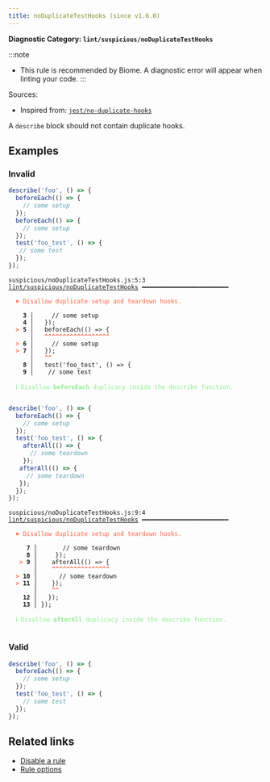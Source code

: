 ```yaml
---
title: noDuplicateTestHooks (since v1.6.0)
---
```


**Diagnostic Category: `lint/suspicious/noDuplicateTestHooks`**

:::note
- This rule is recommended by Biome. A diagnostic error will appear when linting your code.
:::

Sources: 
- Inspired from: <a href="https://github.com/jest-community/eslint-plugin-jest/blob/main/docs/rules/no-duplicate-hooks.md" target="_blank"><code>jest/no-duplicate-hooks</code></a>

A `describe` block should not contain duplicate hooks.

## Examples

### Invalid

```jsx
describe('foo', () => {
  beforeEach(() => {
    // some setup
  });
  beforeEach(() => {
    // some setup
  });
  test('foo_test', () => {
   // some test
  });
});
```

<pre class="language-text"><code class="language-text">suspicious/noDuplicateTestHooks.js:5:3 <a href="https://biomejs.dev/linter/rules/no-duplicate-test-hooks">lint/suspicious/noDuplicateTestHooks</a> ━━━━━━━━━━━━━━━━━━━━━━━━

<strong><span style="color: Tomato;">  </span></strong><strong><span style="color: Tomato;">✖</span></strong> <span style="color: Tomato;">Disallow duplicate setup and teardown hooks.</span>
  
    <strong>3 │ </strong>    // some setup
    <strong>4 │ </strong>  });
<strong><span style="color: Tomato;">  </span></strong><strong><span style="color: Tomato;">&gt;</span></strong> <strong>5 │ </strong>  beforeEach(() =&gt; {
   <strong>   │ </strong>  <strong><span style="color: Tomato;">^</span></strong><strong><span style="color: Tomato;">^</span></strong><strong><span style="color: Tomato;">^</span></strong><strong><span style="color: Tomato;">^</span></strong><strong><span style="color: Tomato;">^</span></strong><strong><span style="color: Tomato;">^</span></strong><strong><span style="color: Tomato;">^</span></strong><strong><span style="color: Tomato;">^</span></strong><strong><span style="color: Tomato;">^</span></strong><strong><span style="color: Tomato;">^</span></strong><strong><span style="color: Tomato;">^</span></strong><strong><span style="color: Tomato;">^</span></strong><strong><span style="color: Tomato;">^</span></strong><strong><span style="color: Tomato;">^</span></strong><strong><span style="color: Tomato;">^</span></strong><strong><span style="color: Tomato;">^</span></strong><strong><span style="color: Tomato;">^</span></strong><strong><span style="color: Tomato;">^</span></strong>
<strong><span style="color: Tomato;">  </span></strong><strong><span style="color: Tomato;">&gt;</span></strong> <strong>6 │ </strong>    // some setup
<strong><span style="color: Tomato;">  </span></strong><strong><span style="color: Tomato;">&gt;</span></strong> <strong>7 │ </strong>  });
   <strong>   │ </strong>  <strong><span style="color: Tomato;">^</span></strong><strong><span style="color: Tomato;">^</span></strong>
    <strong>8 │ </strong>  test('foo_test', () =&gt; {
    <strong>9 │ </strong>   // some test
  
<strong><span style="color: lightgreen;">  </span></strong><strong><span style="color: lightgreen;">ℹ</span></strong> <span style="color: lightgreen;">Disallow </span><span style="color: lightgreen;"><strong>beforeEach</strong></span><span style="color: lightgreen;"> duplicacy inside the describe function.</span>
  
</code></pre>

```jsx
describe('foo', () => {
  beforeEach(() => {
    // some setup
  });
  test('foo_test', () => {
    afterAll(() => {
      // some teardown
    });
   afterAll(() => {
     // some teardown
   });
  });
});
```

<pre class="language-text"><code class="language-text">suspicious/noDuplicateTestHooks.js:9:4 <a href="https://biomejs.dev/linter/rules/no-duplicate-test-hooks">lint/suspicious/noDuplicateTestHooks</a> ━━━━━━━━━━━━━━━━━━━━━━━━

<strong><span style="color: Tomato;">  </span></strong><strong><span style="color: Tomato;">✖</span></strong> <span style="color: Tomato;">Disallow duplicate setup and teardown hooks.</span>
  
     <strong>7 │ </strong>      // some teardown
     <strong>8 │ </strong>    });
   <strong><span style="color: Tomato;">&gt;</span></strong> <strong>9 │ </strong>   afterAll(() =&gt; {
    <strong>   │ </strong>   <strong><span style="color: Tomato;">^</span></strong><strong><span style="color: Tomato;">^</span></strong><strong><span style="color: Tomato;">^</span></strong><strong><span style="color: Tomato;">^</span></strong><strong><span style="color: Tomato;">^</span></strong><strong><span style="color: Tomato;">^</span></strong><strong><span style="color: Tomato;">^</span></strong><strong><span style="color: Tomato;">^</span></strong><strong><span style="color: Tomato;">^</span></strong><strong><span style="color: Tomato;">^</span></strong><strong><span style="color: Tomato;">^</span></strong><strong><span style="color: Tomato;">^</span></strong><strong><span style="color: Tomato;">^</span></strong><strong><span style="color: Tomato;">^</span></strong><strong><span style="color: Tomato;">^</span></strong><strong><span style="color: Tomato;">^</span></strong>
<strong><span style="color: Tomato;">  </span></strong><strong><span style="color: Tomato;">&gt;</span></strong> <strong>10 │ </strong>     // some teardown
<strong><span style="color: Tomato;">  </span></strong><strong><span style="color: Tomato;">&gt;</span></strong> <strong>11 │ </strong>   });
    <strong>   │ </strong>   <strong><span style="color: Tomato;">^</span></strong><strong><span style="color: Tomato;">^</span></strong>
    <strong>12 │ </strong>  });
    <strong>13 │ </strong>});
  
<strong><span style="color: lightgreen;">  </span></strong><strong><span style="color: lightgreen;">ℹ</span></strong> <span style="color: lightgreen;">Disallow </span><span style="color: lightgreen;"><strong>afterAll</strong></span><span style="color: lightgreen;"> duplicacy inside the describe function.</span>
  
</code></pre>

### Valid

```jsx
describe('foo', () => {
  beforeEach(() => {
    // some setup
  });
  test('foo_test', () => {
    // some test
  });
});
```

## Related links

- [Disable a rule](/linter/#disable-a-lint-rule)
- [Rule options](/linter/#rule-options)
